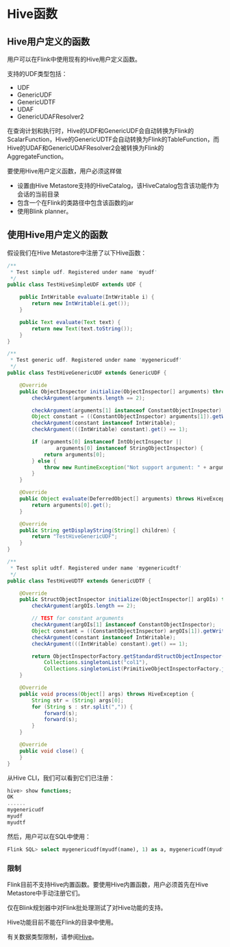 # Hive函数

## Hive用户定义的函数

用户可以在Flink中使用现有的Hive用户定义函数。

支持的UDF类型包括：

* UDF
* GenericUDF
* GenericUDTF
* UDAF
* GenericUDAFResolver2

在查询计划和执行时，Hive的UDF和GenericUDF会自动转换为Flink的ScalarFunction，Hive的GenericUDTF会自动转换为Flink的TableFunction，而Hive的UDAF和GenericUDAFResolver2会被转换为Flink的AggregateFunction。

要使用Hive用户定义函数，用户必须这样做

* 设置由Hive Metastore支持的HiveCatalog，该HiveCatalog包含该功能作为会话的当前目录
* 包含一个在Flink的类路径中包含该函数的jar
* 使用Blink planner。

## 使用Hive用户定义的函数

假设我们在Hive Metastore中注册了以下Hive函数：

```java
/**
 * Test simple udf. Registered under name 'myudf'
 */
public class TestHiveSimpleUDF extends UDF {

	public IntWritable evaluate(IntWritable i) {
		return new IntWritable(i.get());
	}

	public Text evaluate(Text text) {
		return new Text(text.toString());
	}
}

/**
 * Test generic udf. Registered under name 'mygenericudf'
 */
public class TestHiveGenericUDF extends GenericUDF {

	@Override
	public ObjectInspector initialize(ObjectInspector[] arguments) throws UDFArgumentException {
		checkArgument(arguments.length == 2);

		checkArgument(arguments[1] instanceof ConstantObjectInspector);
		Object constant = ((ConstantObjectInspector) arguments[1]).getWritableConstantValue();
		checkArgument(constant instanceof IntWritable);
		checkArgument(((IntWritable) constant).get() == 1);

		if (arguments[0] instanceof IntObjectInspector ||
				arguments[0] instanceof StringObjectInspector) {
			return arguments[0];
		} else {
			throw new RuntimeException("Not support argument: " + arguments[0]);
		}
	}

	@Override
	public Object evaluate(DeferredObject[] arguments) throws HiveException {
		return arguments[0].get();
	}

	@Override
	public String getDisplayString(String[] children) {
		return "TestHiveGenericUDF";
	}
}

/**
 * Test split udtf. Registered under name 'mygenericudtf'
 */
public class TestHiveUDTF extends GenericUDTF {

	@Override
	public StructObjectInspector initialize(ObjectInspector[] argOIs) throws UDFArgumentException {
		checkArgument(argOIs.length == 2);

		// TEST for constant arguments
		checkArgument(argOIs[1] instanceof ConstantObjectInspector);
		Object constant = ((ConstantObjectInspector) argOIs[1]).getWritableConstantValue();
		checkArgument(constant instanceof IntWritable);
		checkArgument(((IntWritable) constant).get() == 1);

		return ObjectInspectorFactory.getStandardStructObjectInspector(
			Collections.singletonList("col1"),
			Collections.singletonList(PrimitiveObjectInspectorFactory.javaStringObjectInspector));
	}

	@Override
	public void process(Object[] args) throws HiveException {
		String str = (String) args[0];
		for (String s : str.split(",")) {
			forward(s);
			forward(s);
		}
	}

	@Override
	public void close() {
	}
}
```

从Hive CLI，我们可以看到它们已注册：

```sql
hive> show functions;
OK
......
mygenericudf
myudf
myudtf
```

然后，用户可以在SQL中使用：

```sql
Flink SQL> select mygenericudf(myudf(name), 1) as a, mygenericudf(myudf(age), 1) as b, s from mysourcetable, lateral table(myudtf(name, 1)) as T(s);
```

### 限制

Flink目前不支持Hive内置函数。要使用Hive内置函数，用户必须首先在Hive Metastore中手动注册它们。

仅在Blink规划器中对Flink批处理测试了对Hive功能的支持。

Hive功能目前不能在Flink的目录中使用。

有关数据类型限制，请参阅[Hive](https://ci.apache.org/projects/flink/flink-docs-release-1.9/dev/table/hive/index.html)。

